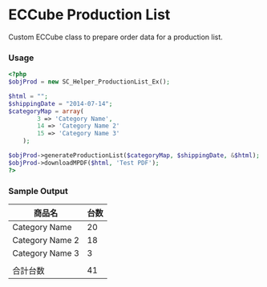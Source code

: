 # ECCube Production List

Custom ECCube class to prepare order data for a production list.

### Usage

``` php
<?php
$objProd = new SC_Helper_ProductionList_Ex();

$html = "";
$shippingDate = "2014-07-14";
$categoryMap = array(
        3 => 'Category Name',
        14 => 'Category Name 2'
        15 => 'Category Name 3'
    );

$objProd->generateProductionList($categoryMap, $shippingDate, &$html);
$objProd->downloadMPDF($html, 'Test PDF');
?>
```

### Sample Output

| 商品名            | 台数|
| ------------------|:----|
| Category Name     | 20  |
| Category Name 2   | 18  |
| Category Name 3   | 3   |
|                   |     |
| 合計台数          | 41  |
